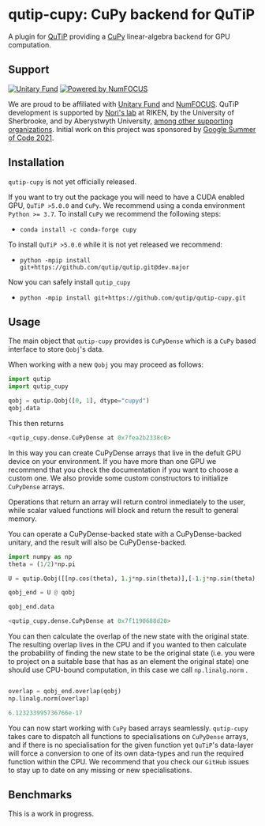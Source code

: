 qutip-cupy: CuPy backend for QuTiP
==================================

A plugin for [QuTiP](https://qutip.org) providing a [CuPy](https://cupy.dev) linear-algebra backend for GPU computation.

Support
-------

[![Unitary Fund](https://img.shields.io/badge/Supported%20By-UNITARY%20FUND-brightgreen.svg?style=flat)](https://unitary.fund)
[![Powered by NumFOCUS](https://img.shields.io/badge/powered%20by-NumFOCUS-orange.svg?style=flat&colorA=E1523D&colorB=007D8A)](https://numfocus.org)

We are proud to be affiliated with [Unitary Fund](https://unitary.fund) and [NumFOCUS](https://numfocus.org).
QuTiP development is supported by [Nori's lab](https://dml.riken.jp/) at RIKEN, by the University of Sherbrooke, and by Aberystwyth University, [among other supporting organizations](https://qutip.org/#supporting-organizations).
Initial work on this project was sponsored by [Google Summer of Code 2021](https://summerofcode.withgoogle.com).

Installation
------------

`qutip-cupy` is not yet officially released.

If you want to try out the package you will need to have a CUDA enabled GPU, `QuTiP >5.0.0` and `CuPy`.
We recommend using a conda environment `Python >= 3.7`.
To install `CuPy` we recommend the following steps:

- `conda install -c conda-forge cupy`

To install `QuTiP >5.0.0` while it is not yet released we recommend:

- `python -mpip install git+https://github.com/qutip/qutip.git@dev.major`

Now you can safely install `qutip_cupy`

- `python -mpip install git+https://github.com/qutip/qutip-cupy.git`

Usage
------------

The main object that `qutip-cupy` provides is `CuPyDense` which is a `CuPy` based interface to store `Qobj`'s data.

When working with a new `Qobj` you may proceed as follows:

``` python
import qutip 
import qutip_cupy

qobj = qutip.Qobj([0, 1], dtype="cupyd")
qobj.data

```

This then returns

``` python
<qutip_cupy.dense.CuPyDense at 0x7fea2b2338c0>

```

In this way you can create CuPyDense arrays that live in the defult GPU device on your environment. If you have more than one GPU we recommend that you check the documentation if you want to choose a custom one. We also provide some custom constructors to initialize `CuPyDense` arrays.

Operations that return an array will return control inmediately to the user, while scalar valued functions will block and return the result to general memory.

You can operate a CuPyDense-backed state with a CuPyDense-backed unitary, and the result will also be CuPyDense-backed.

``` python
import numpy as np 
theta = (1/2)*np.pi

U = qutip.Qobj([[np.cos(theta), 1.j*np.sin(theta)],[-1.j*np.sin(theta),np.cos(theta) ]]).to('cupyd')

qobj_end = U @ qobj

qobj_end.data

```

``` python
<qutip_cupy.dense.CuPyDense at 0x7f1190688d20>

```

You can then calculate the overlap of  the new state with the original state. The resulting overlap lives in the CPU and if you wanted to then calculate the probability of finding the new state to be the original state (i.e. you were to project on a suitable base that has as an element the original state) one should use CPU-bound computation, in this case we call `np.linalg.norm` .

``` python

overlap = qobj_end.overlap(qobj)
np.linalg.norm(overlap)

```

``` python
6.123233995736766e-17
```

You can now start working with `CuPy` based arrays seamlessly. `qutip-cupy` takes care to dispatch all functions to specialisations on `CuPyDense` arrays, and if there is no specialisation for the given function yet `QuTiP`'s data-layer will force a conversion to one of its own data-types and run the required function within the CPU. We recommend that you check our `GitHub` issues to stay up to date on any missing or new specialisations.

Benchmarks
------------

This is a work in progress.
